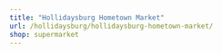 ```yaml
---
title: "Hollidaysburg Hometown Market"
url: /hollidaysburg/hollidaysburg-hometown-market/
shop: supermarket
---
```

